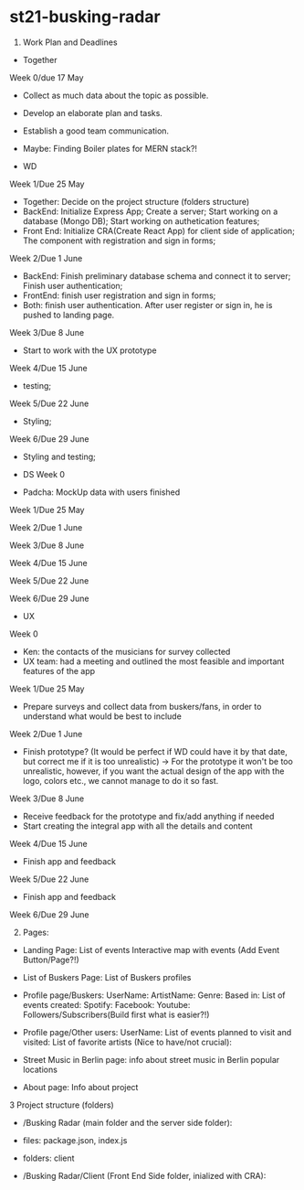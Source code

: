 # st21-busking-radar


1. Work Plan and Deadlines
- Together

Week 0/due 17 May
- Collect as much data about the topic as possible.
- Develop an elaborate plan and tasks.
- Establish a good team communication.
- Maybe: Finding Boiler plates for MERN stack?!


- WD

Week 1/Due 25 May
- Together: 
Decide on the project structure (folders structure)
- BackEnd: 
Initialize Express App;
Create a server;
Start working on a database (Mongo DB);
Start working on authetication features;
- Front End:
Initialize CRA(Create React App) for client side of application;
The component with registration and sign in forms;

Week 2/Due 1 June
- BackEnd: 
Finish preliminary database schema and connect it to server;
Finish user authentication; 
- FrontEnd: 
finish user registration and sign in forms;
- Both:
finish user authentication. After user register or sign in, he is pushed to landing page.

Week 3/Due 8 June
- Start to work with the UX prototype

Week 4/Due 15 June
- testing;

Week 5/Due 22 June
- Styling;

Week 6/Due 29 June
- Styling and testing;

- DS
Week 0
- Padcha: MockUp data with users finished

Week 1/Due 25 May


Week 2/Due 1 June

Week 3/Due 8 June

Week 4/Due 15 June

Week 5/Due 22 June

Week 6/Due 29 June

- UX

Week 0
- Ken: 
the contacts of the musicians for survey collected
- UX team: 
had a meeting and outlined the most feasible and important features of the app

Week 1/Due 25 May
- Prepare surveys and collect data from buskers/fans, in order to understand what would be best to include

Week 2/Due 1 June
- Finish prototype? 
(It would be perfect if WD could have it by that date, but correct me if it is too unrealistic) -> For the prototype it won't be too unrealistic, however, if you want the actual design of the app with the logo, colors etc., we cannot manage to do it so fast. 

Week 3/Due 8 June
- Receive feedback for the prototype and fix/add anything if needed
- Start creating the integral app with all the details and content

Week 4/Due 15 June
- Finish app and feedback

Week 5/Due 22 June
- Finish app and feedback

Week 6/Due 29 June


2. Pages: 

- Landing Page:
List of events
Interactive map with events
(Add Event Button/Page?!)

- List of Buskers Page:
List of Buskers profiles

- Profile page/Buskers:
UserName:
ArtistName:
Genre:
Based in:
List of events created:
Spotify:
Facebook: 
Youtube: 
Followers/Subscribers(Build first what is easier?!)

- Profile page/Other users:
UserName:
List of events planned to visit and visited: 
List of favorite artists (Nice to have/not crucial): 

- Street Music in Berlin page:
info about street music in Berlin
popular locations

- About page:
Info about project

3 Project structure (folders)
- /Busking Radar (main folder and the server side folder):
- files: package.json, index.js
- folders: client

- /Busking Radar/Client (Front End Side folder, inialized with CRA):
